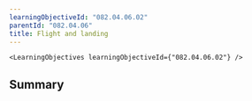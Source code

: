 ```yaml
---
learningObjectiveId: "082.04.06.02"
parentId: "082.04.06"
title: Flight and landing
---
```


```tsx eval
<LearningObjectives learningObjectiveId={"082.04.06.02"} />
```

## Summary
